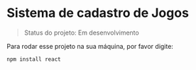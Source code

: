 <h1>Sistema de cadastro de Jogos</h1>

>Status do projeto: Em desenvolvimento

Para rodar esse projeto na sua máquina, por favor digite: 

```
npm install react
```
